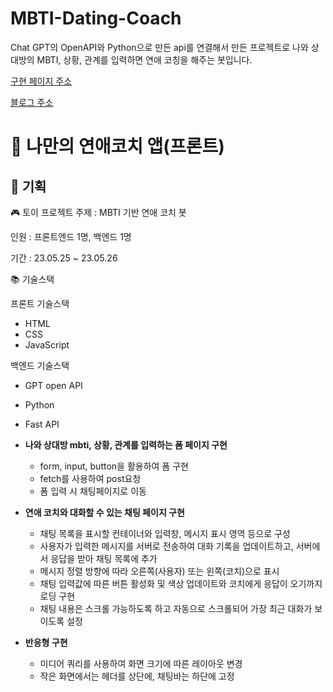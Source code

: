 # MBTI-Dating-Coach
Chat GPT의 OpenAPI와 Python으로 만든 api를 연결해서 만든 프로젝트로 나와 상대방의 MBTI, 상황, 관계를 입력하면 연애 코칭을 해주는 봇입니다.

[구현 페이지 주소](https://web-dating-coach-7xwyjq992llj52r53k.sel4.cloudtype.app/)

[블로그 주소](https://velog.io/@tnfkachzh/%EB%82%98%EB%A7%8C%EC%9D%98-%EC%97%B0%EC%95%A0%EC%BD%94%EC%B9%98-%EC%95%B1-%EB%A7%8C%EB%93%A4%EA%B8%B0%ED%94%84%EB%A1%A0%ED%8A%B8)

# 💌 나만의 연애코치 앱(프론트)

## 📝 **기획**

🎮 토이 프로젝트
주제 : MBTI 기반 연애 코치 봇

인원 : 프론트엔드 1명, 백엔드 1명

기간 : 23.05.25 ~ 23.05.26

📚 기술스택

프론트 기술스택
- HTML
- CSS
- JavaScript

백엔드 기술스택
- GPT open API
- Python
- Fast API


- **나와 상대방 mbti, 상황, 관계를 입력하는 폼 페이지 구현**
    - form, input, button을 활용하여 폼 구현
    - fetch를 사용하여 post요청
    - 폼 입력 시 채팅페이지로 이동
    
- **연애 코치와 대화할 수 있는 채팅 페이지 구현**
    - 채팅 목록을 표시할 컨테이너와 입력창, 메시지 표시 영역 등으로 구성
    - 사용자가 입력한 메시지를 서버로 전송하여 대화 기록을 업데이트하고, 서버에서 응답을 받아 채팅 목록에 추가
    - 메시지 정렬 방향에 따라 오른쪽(사용자) 또는 왼쪽(코치)으로 표시
    - 채팅 입력값에 따른 버튼 활성화 및 색상 업데이트와 코치에게 응답이 오기까지 로딩 구현
    - 채팅 내용은 스크롤 가능하도록 하고 자동으로 스크롤되어 가장 최근 대화가 보이도록 설정
    
- **반응형 구현**
    - 미디어 쿼리를 사용하여 화면 크기에 따른 레이아웃 변경
    - 작은 화면에서는 헤더를 상단에, 채팅바는 하단에 고정
